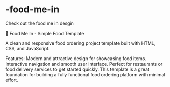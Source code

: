 # -food-me-in
Check out the food me in desgin

🍔 Food Me In - Simple Food Template

A clean and responsive food ordering project template built with HTML, CSS, and JavaScript.

Features:
Modern and attractive design for showcasing food items.
Interactive navigation and smooth user interface.
Perfect for restaurants or food delivery services to get started quickly.
This template is a great foundation for building a fully functional food ordering platform with minimal effort.
